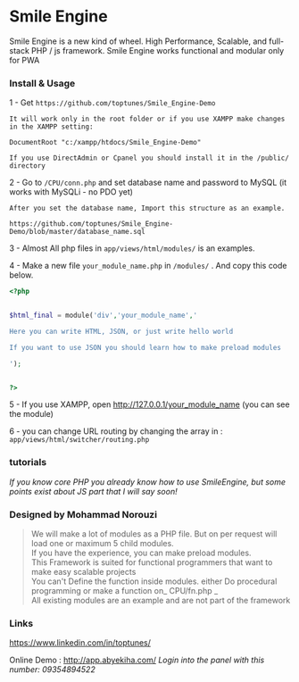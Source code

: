 Smile Engine
=======

Smile Engine is a new kind of wheel. High Performance, Scalable, and full-stack PHP / js framework. Smile Engine works functional and modular only for PWA


### Install & Usage


1 - Get ```https://github.com/toptunes/Smile_Engine-Demo```


```
It will work only in the root folder or if you use XAMPP make changes in the XAMPP setting:

DocumentRoot "c:/xampp/htdocs/Smile_Engine-Demo" 

If you use DirectAdmin or Cpanel you should install it in the /public/ directory

```

2 - Go to ```/CPU/conn.php``` and set database name and password to MySQL (it works with MySQLi - no PDO yet)
```
After you set the database name, Import this structure as an example.

https://github.com/toptunes/Smile_Engine-Demo/blob/master/database_name.sql

```

3 - Almost All php files in ```app/views/html/modules/``` is an examples.

4 - Make a new file ```your_module_name.php``` in ```/modules/``` . And copy this code below.

```php
<?php


$html_final = module('div','your_module_name','

Here you can write HTML, JSON, or just write hello world

If you want to use JSON you should learn how to make preload modules

');


?>

```

5 - If you use XAMPP, open http://127.0.0.1/your_module_name (you can see the module)


6 - you can change URL routing by changing the array in : ```app/views/html/switcher/routing.php```

### tutorials

_If you know core PHP you already know how to use SmileEngine, but some points exist about JS part that I will say soon!_

### Designed by Mohammad Norouzi

> We will make a lot of modules as a PHP file. But on per request will load one or maximum 5 child modules.  
> If you have the experience, you can make preload modules.  
> This Framework is suited for functional programmers that want to make easy scalable projects  
> You can't Define the function inside modules. either Do procedural programming or make a function on_ CPU/fn.php _  
> All existing modules are an example and are not part of the framework  

### Links

https://www.linkedin.com/in/toptunes/

Online Demo : http://app.abyekiha.com/
_Login into the panel with this number: 09354894522_







